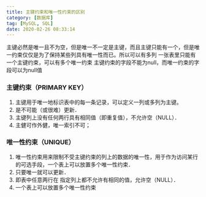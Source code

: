 ```yaml
---
title: 主键约束和唯一性约束的区别
category: [数据库]
tag: [MySQL, SQL]
date: 2020-02-26 08:33:14
---
```






主键必然是唯一且不为空，但是唯一不一定是主键，而且主键只能有一个，但是唯一约束仅仅是为了保持某些列具有唯一性而已。所以可以有多列
一张表里只能有一个主键约束，可以有多个唯一约束
主键约束的字段不能为null，而唯一约束的字段可以为null值

### 主键约束（PRIMARY KEY）

1) 主键用于唯一地标识表中的每一条记录，可以定义一列或多列为主键。
2) 是不可能（或很难）更新．
3) 主键列上没有任何两行具有相同值（即重复值），不允许空（NULL）．
4) 主健可作外健，唯一索引不可；

### 唯一性约束（UNIQUE）

1) 唯一性约束用来限制不受主键约束的列上的数据的唯一性，用于作为访问某行的可选手段，一个表上可以放置多个唯一性约束．
2) 只要唯一就可以更新．
3) 即表中任意两行在 指定列上都不允许有相同的值，允许空（NULL）．
4) 一个表上可以放置多个唯一性约束
